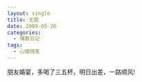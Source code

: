 ```yaml
---
layout: single
title: 无题
date: 2009-05-26
categories:
  - 博客日记
tags:
  - 心情随笔
---
```


朋友婚宴，多喝了三五杯。明日出差，一路顺风!
